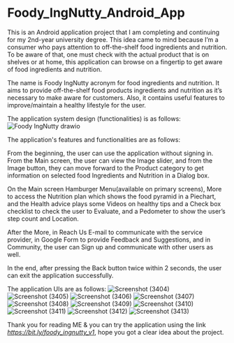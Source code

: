 # Foody_IngNutty_Android_App

This is an Android application project that I am completing and continuing for my 2nd-year university degree. This idea came to mind because I’m a consumer who pays attention to off-the-shelf food ingredients and nutrition. To be aware of that, one must check with the actual product that is on shelves or at home, this application can browse on a fingertip to get aware of food ingredients and nutrition.

The name is Foody IngNutty acronym for food ingredients and nutrition. It aims to provide off-the-shelf food products ingredients and nutrition as it’s necessary to make aware for customers. Also, it contains useful features to improve/maintain a healthy lifestyle for the user.

The application system design (functionalities) is as follows:
![Foody IngNutty drawio](https://github.com/AngeloPerera015/Foody_IngNutty_Android_App/assets/90715440/a1e82324-759d-4897-9a06-4ba412c3b111)

The application's features and functionalities are as follows:

From the beginning, the user can use the application without signing in. From the Main screen, the user can view the Image slider, and from the Image button, they can move forward to the Product category to get information on selected food Ingredients and Nutrition in a Dialog box.

On the Main screen Hamburger Menu(available on primary screens), More to access the Nutrition plan which shows the food pyramid in a Piechart, and the Health advice plays some Videos on healthy tips and a Check box checklist to check the user to Evaluate, and a Pedometer to show the user’s step count and Location.

After the More, in Reach Us E-mail to communicate with the service provider, in Google Form to provide Feedback and Suggestions, and in Community, the user can Sign up and communicate with other users as well.

In the end, after pressing the Back button twice within 2 seconds, the user can exit the application successfully.

The application UIs are as follows:
![Screenshot (3404)](https://github.com/AngeloPerera015/Foody_IngNutty_Android_App/assets/90715440/ae365866-b66c-4086-a566-2cec7e63fe0f)
![Screenshot (3405)](https://github.com/AngeloPerera015/Foody_IngNutty_Android_App/assets/90715440/30892e2c-4394-4154-8844-e3d3e0e14519)
![Screenshot (3406)](https://github.com/AngeloPerera015/Foody_IngNutty_Android_App/assets/90715440/24c1b92c-8507-4925-9140-7403de24d597)
![Screenshot (3407)](https://github.com/AngeloPerera015/Foody_IngNutty_Android_App/assets/90715440/c29523da-eb96-4f86-bdf3-aa9fd174c762)
![Screenshot (3408)](https://github.com/AngeloPerera015/Foody_IngNutty_Android_App/assets/90715440/56a57217-b625-44d8-9cb7-7f312bb6a44e)
![Screenshot (3409)](https://github.com/AngeloPerera015/Foody_IngNutty_Android_App/assets/90715440/ddefc6ad-2fa1-4e7c-8302-307521bfc898)
![Screenshot (3410)](https://github.com/AngeloPerera015/Foody_IngNutty_Android_App/assets/90715440/e6c86588-7724-4602-83a1-df6c28c9b872)
![Screenshot (3411)](https://github.com/AngeloPerera015/Foody_IngNutty_Android_App/assets/90715440/a89a635c-b190-43cf-91f7-dd892ebd1291)
![Screenshot (3412)](https://github.com/AngeloPerera015/Foody_IngNutty_Android_App/assets/90715440/dce457c9-cbef-405e-82db-9c4f7ba4b7c3)
![Screenshot (3413)](https://github.com/AngeloPerera015/Foody_IngNutty_Android_App/assets/90715440/d2269d7a-2f44-4ea7-9141-5b9c42803fa1)


Thank you for reading ME & you can try the application using the link _https://bit.ly/foody_ingnutty_v1_, hope you got a clear idea about the project.
